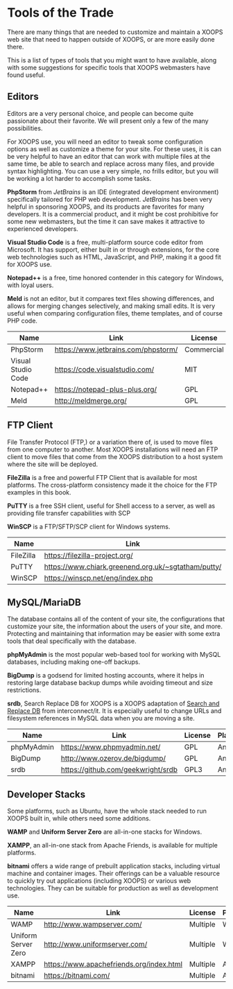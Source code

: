 # Tools of the Trade

There are many things that are needed to customize and maintain a XOOPS web
site that need to happen outside of XOOPS, or are more easily done there.

This is a list of types of tools that you might want to have available, along
with some suggestions for specific tools that XOOPS webmasters have found useful.

## Editors

Editors are a very personal choice, and people can become quite passionate
about their favorite. We will present only a few of the many possibilities.

For XOOPS use, you will need an editor to tweak some configuration options
as well as customize a theme for your site. For these uses, it is can be
very helpful to have an editor that can work with multiple files at the
same time, be able to search and replace across many files, and provide
syntax highlighting. You can use a very simple, no frills editor, but you
will be working a lot harder to accomplish some tasks.

**PhpStorm** from *JetBrains* is an IDE (integrated development environment)
specifically tailored for PHP web development. *JetBrains* has been very
helpful in sponsoring XOOPS, and its products are favorites for many developers.
It is a commercial product, and it might be cost prohibitive for some new
webmasters, but the time it can save makes it attractive to experienced
developers.

**Visual Studio Code** is a free, multi-platform source code editor from
Microsoft. It has support, either built in or through extensions, for the
core web technologies such as HTML, JavaScript, and PHP, making it a good
fit for XOOPS use.

**Notepad++** is a free, time honored contender in this category for Windows,
with loyal users.

**Meld** is not an editor, but it compares text files showing differences,
and allows for merging changes selectively, and making small edits. It is
very useful when comparing configuration files, theme templates, and of
course PHP code.

| Name | Link | License | Platform |
| --- | --- | --- | --- |
| PhpStorm | https://www.jetbrains.com/phpstorm/ | Commercial | Any |
| Visual Studio Code | https://code.visualstudio.com/ | MIT | Any |
| Notepad++ | https://notepad-plus-plus.org/ | GPL | Win |
| Meld | http://meldmerge.org/ | GPL | Any |

## FTP Client

File Transfer Protocol (FTP,) or a variation there of, is used to move
files from one computer to another. Most XOOPS installations will need
an FTP client to move files that come from the XOOPS distribution to a
host system where the site will be deployed.

**FileZilla** is a free and powerful FTP Client that is available for most
platforms. The cross-platform consistency made it the choice for the FTP
examples in this book.

**PuTTY** is a free SSH client, useful for Shell access to a server, as
well as providing file transfer capabilities with SCP

**WinSCP** is a FTP/SFTP/SCP client for Windows systems.

| Name | Link | License | Platform |
| --- | --- | --- | --- |
| FileZilla | https://filezilla-project.org/ | GPL | Any |
| PuTTY | https://www.chiark.greenend.org.uk/~sgtatham/putty/ | BSD | Win/*nix |
| WinSCP | https://winscp.net/eng/index.php | GPL | Windows |

## MySQL/MariaDB

The database contains all of the content of your site, the configurations
that customize your site, the information about the users of your site, and
more. Protecting and maintaining that information may be easier with some
extra tools that deal specifically with the database.

**phpMyAdmin** is the most popular web-based tool for working with MySQL
databases, including making one-off backups.

**BigDump** is a godsend for limited hosting accounts, where it helps in
restoring large database backup dumps while avoiding timeout and size
restrictions.

**srdb**, Search Replace DB for XOOPS is a XOOPS adaptation of [Search and Replace DB](https://github.com/interconnectit/Search-Replace-DB)
from interconnect/it. It is especially useful to change URLs and filesystem
references in MySQL data when you are moving a site.

| Name | Link | License | Platform |
| --- | --- | --- | --- |
| phpMyAdmin | https://www.phpmyadmin.net/ | GPL | Any|
| BigDump | http://www.ozerov.de/bigdump/ | GPL | Any |
| srdb | https://github.com/geekwright/srdb | GPL3 | Any |

## Developer Stacks

Some platforms, such as Ubuntu, have the whole stack needed to run XOOPS
built in, while others need some additions.

**WAMP** and **Uniform Server Zero** are all-in-one stacks for Windows.

**XAMPP**, an all-in-one stack from Apache Friends, is available for multiple
platforms.

**bitnami** offers a wide range of prebuilt application stacks, including
virtual machine and container images. Their offerings can be a valuable
resource to quickly try out applications (including XOOPS) or various web
technologies. They can be suitable for production as well as development
use.

| Name | Link | License | Platform |
| --- | --- | --- | --- |
| WAMP | http://www.wampserver.com/ | Multiple | Win |
| Uniform Server Zero | http://www.uniformserver.com/ | Multiple | Win |
| XAMPP | https://www.apachefriends.org/index.html | Multiple | Any |
| bitnami | https://bitnami.com/ | Multiple | Any |
